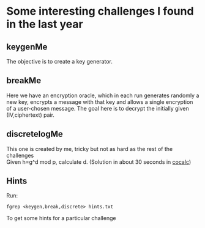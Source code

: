 # Some interesting challenges I found in the last year

## keygenMe
The objective is to create a key generator.

## breakMe
Here we have an encryption oracle, which in each run generates randomly a new key, encrypts a message with that key and allows a single encryption of a user-chosen message. 
The goal here is to decrypt the initially given (IV,ciphertext) pair.

## discretelogMe
This one is created by me, tricky but not as hard as the rest of the challenges<br>
Given h=g^d mod p, calculate d. (Solution in about 30 seconds in [cocalc](https://cocalc.com))

## Hints
Run:

	fgrep <keygen,break,discrete> hints.txt
	
To get some hints for a particular challenge